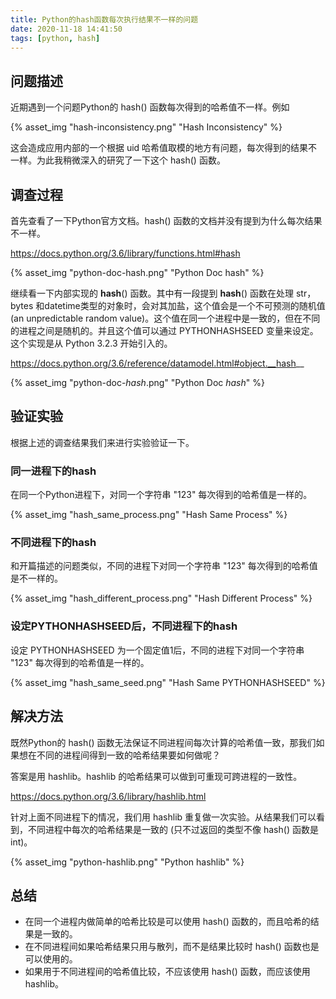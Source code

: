 ```yaml
---
title: Python的hash函数每次执行结果不一样的问题
date: 2020-11-18 14:41:50
tags: [python, hash]
---
```


## 问题描述

近期遇到一个问题Python的 hash() 函数每次得到的哈希值不一样。例如

{% asset_img "hash-inconsistency.png" "Hash Inconsistency" %}

这会造成应用内部的一个根据 uid 哈希值取模的地方有问题，每次得到的结果不一样。为此我稍微深入的研究了一下这个 hash() 函数。

## 调查过程

首先查看了一下Python官方文档。hash() 函数的文档并没有提到为什么每次结果不一样。

https://docs.python.org/3.6/library/functions.html#hash

{% asset_img "python-doc-hash.png" "Python Doc hash" %}

继续看一下内部实现的 __hash__() 函数。其中有一段提到 __hash__() 函数在处理 str，bytes 和datetime类型的对象时，会对其加盐，这个值会是一个不可预测的随机值 (an unpredictable random value)。这个值在同一个进程中是一致的，但在不同的进程之间是随机的。并且这个值可以通过 PYTHONHASHSEED 变量来设定。这个实现是从 Python 3.2.3 开始引入的。

https://docs.python.org/3.6/reference/datamodel.html#object.__hash__

{% asset_img "python-doc-_hash_.png" "Python Doc _hash_" %}

## 验证实验

根据上述的调查结果我们来进行实验验证一下。

### 同一进程下的hash

在同一个Python进程下，对同一个字符串 "123" 每次得到的哈希值是一样的。

{% asset_img "hash_same_process.png" "Hash Same Process" %}

### 不同进程下的hash

和开篇描述的问题类似，不同的进程下对同一个字符串 "123" 每次得到的哈希值是不一样的。

{% asset_img "hash_different_process.png" "Hash Different Process" %}

### 设定PYTHONHASHSEED后，不同进程下的hash

设定 PYTHONHASHSEED 为一个固定值1后，不同的进程下对同一个字符串 "123" 每次得到的哈希值是一样的。

{% asset_img "hash_same_seed.png" "Hash Same PYTHONHASHSEED" %}

## 解决方法

既然Python的 hash() 函数无法保证不同进程间每次计算的哈希值一致，那我们如果想在不同的进程间得到一致的哈希结果要如何做呢？

答案是用 hashlib。hashlib 的哈希结果可以做到可重现可跨进程的一致性。

https://docs.python.org/3.6/library/hashlib.html

针对上面不同进程下的情况，我们用 hashlib 重复做一次实验。从结果我们可以看到，不同进程中每次的哈希结果是一致的 (只不过返回的类型不像 hash() 函数是int)。

{% asset_img "python-hashlib.png" "Python hashlib" %}

## 总结

* 在同一个进程内做简单的哈希比较是可以使用 hash() 函数的，而且哈希的结果是一致的。
* 在不同进程间如果哈希结果只用与散列，而不是结果比较时 hash() 函数也是可以使用的。
* 如果用于不同进程间的哈希值比较，不应该使用 hash() 函数，而应该使用hashlib。
